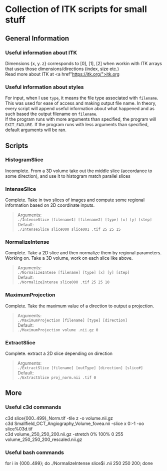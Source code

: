 # Collection of ITK scripts for small stuff<br>
## General Information<br>
### Useful information about ITK<br>
Dimensions {x, y. z} corresponds to [0], [1], [2] when workin with ITK arrays that uses those dimensions/directions (index, size etc.)<br>
Read more about ITK at <a href"https://itk.org/">itk.org</a>
### Useful information about styles
For input, when I use `type`, it means the file type associated with `filename`. This was used for ease of access and making output file name. In theory, every script will append useful information about what happened and as such based the output filename  on `filename`.<br>
If the program runs with more arguments than specified, the program will `EXIT_FAILURE`. If the program runs with less arguments than specified, default arguments will be ran.<br> 
## Scripts<br>
### HistogramSlice<br>
Incomplete. From a 3D volume take out the middle slice (accordance to some direction), and use it to histogram match parallel slices<br>
### IntenseSlice<br>
Complete. Take in two slices of images and compute some regional information based on 2D coordinate inputs.<br>
>Arguments:<br>
>`./IntenseSlice [filename1] [filename2] [type] [x] [y] [step]`<br>
>Default:<br>
>`./IntenseSlice slice000 slice001 .tif 25 25 15`<br>
### NormalizeIntense<br>
Complete. Take a 2D slice and then normalize them by regional parameters.<br>
Working on. Take a 3D volume, work on each slice like above.<br>
>Arguments:<br>
>`./NormalizeIntese [filename] [type] [x] [y] [step]`<br>
>Default:<br>
>`./NormalizeIntense slice000 .tif 25 25 10`<br>
### MaximumProjection<br>
Complete. Take the maximum value of a direction to output a projection.<br>
>Arguments:<br>
>`./MaximumProjection [filename] [type] [direction]`<br>
>Default:<br>
>`./MaximumProjection volume .nii.gz 0`<br>
### ExtractSlice<br>
Complete. extract a 2D slice depending on direction<br>
>Arguments:<br>
>`./ExtractSlice [filename] [outType] [direction] [slice#]`<br>
>Default:<br>
>`./ExtractSlice proj_norm.nii .tif 0`<br>
## More<br>
### Useful c3d commands<br>
c3d slice{000..499}_Norm.tif -tile z -o volume.nii.gz<br>
c3d Smallfield_OCT_Angiography_Volume_fovea.nii -slice x 0:-1 -oo slice%03d.tif<br>
c3d volume_250_250_200.nii.gz -stretch 0% 100% 0 255 volume_250_250_200_rescaled.nii.gz<br>
### Useful bash commands<br>
for i in {000..499}; do ./NormalizeIntense slice$i .nii 250 250 200; done<br> 

